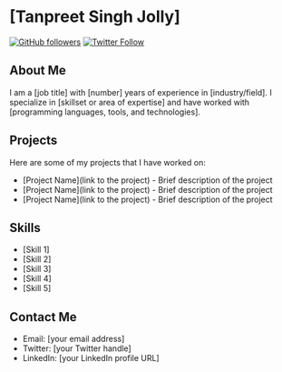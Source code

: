 # [Tanpreet Singh Jolly]

[![GitHub followers](https://img.shields.io/github/followers/[tanpreetjolly].svg?style=social)](https://github.com/[tanpreetjolly]?tab=followers)
[![Twitter Follow](https://img.shields.io/twitter/follow/[@JollyTanpreet]?style=social)](https://twitter.com/[@JollyTanpreet])

## About Me

I am a [job title] with [number] years of experience in [industry/field]. I specialize in [skillset or area of expertise] and have worked with [programming languages, tools, and technologies].

## Projects

Here are some of my projects that I have worked on:

- [Project Name](link to the project) - Brief description of the project
- [Project Name](link to the project) - Brief description of the project
- [Project Name](link to the project) - Brief description of the project

## Skills

- [Skill 1]
- [Skill 2]
- [Skill 3]
- [Skill 4]
- [Skill 5]

## Contact Me

- Email: [your email address]
- Twitter: [your Twitter handle]
- LinkedIn: [your LinkedIn profile URL]
